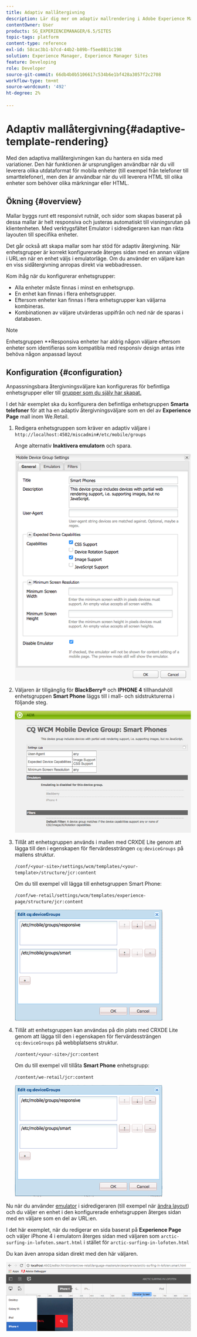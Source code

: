 ```yaml
---
title: Adaptiv mallåtergivning
description: Lär dig mer om adaptiv mallrendering i Adobe Experience Manager.
contentOwner: User
products: SG_EXPERIENCEMANAGER/6.5/SITES
topic-tags: platform
content-type: reference
exl-id: 58cac3b1-b7cd-44b2-b89b-f5ee8811c198
solution: Experience Manager, Experience Manager Sites
feature: Developing
role: Developer
source-git-commit: 66db4b0b5106617c534b6e1bf428a3057f2c2708
workflow-type: tm+mt
source-wordcount: '492'
ht-degree: 2%

---
```


# Adaptiv mallåtergivning{#adaptive-template-rendering}

Med den adaptiva mallåtergivningen kan du hantera en sida med variationer. Den här funktionen är ursprungligen användbar när du vill leverera olika utdataformat för mobila enheter (till exempel från telefoner till smarttelefoner), men den är användbar när du vill leverera HTML till olika enheter som behöver olika märkningar eller HTML.

## Ökning {#overview}

Mallar byggs runt ett responsivt rutnät, och sidor som skapas baserat på dessa mallar är helt responsiva och justeras automatiskt till visningsrutan på klientenheten. Med verktygsfältet Emulator i sidredigeraren kan man rikta layouten till specifika enheter.

Det går också att skapa mallar som har stöd för adaptiv återgivning. När enhetsgrupper är korrekt konfigurerade återges sidan med en annan väljare i URL:en när en enhet väljs i emulatorläge. Om du använder en väljare kan en viss sidåtergivning anropas direkt via webbadressen.

Kom ihåg när du konfigurerar enhetsgrupper:

* Alla enheter måste finnas i minst en enhetsgrupp.
* En enhet kan finnas i flera enhetsgrupper.
* Eftersom enheter kan finnas i flera enhetsgrupper kan väljarna kombineras.
* Kombinationen av väljare utvärderas uppifrån och ned när de sparas i databasen.

>[!NOTE]
>
>Enhetsgruppen **Responsiva enheter har aldrig någon väljare eftersom enheter som identifieras som kompatibla med responsiv design antas inte behöva någon anpassad layout

## Konfiguration {#configuration}

Anpassningsbara återgivningsväljare kan konfigureras för befintliga enhetsgrupper eller till [grupper som du själv har skapat.](/help/sites-developing/mobile.md#device-groups)

I det här exemplet ska du konfigurera den befintliga enhetsgruppen **Smarta telefoner** för att ha en adaptiv återgivningsväljare som en del av **Experience Page** mall inom We.Retail.

1. Redigera enhetsgruppen som kräver en adaptiv väljare i `http://localhost:4502/miscadmin#/etc/mobile/groups`

   Ange alternativ **Inaktivera emulatorn** och spara.

   ![chlimage_1-157](assets/chlimage_1-157.png)

1. Väljaren är tillgänglig för **BlackBerry®** och **IPHONE 4** tillhandahöll enhetsgruppen **Smart Phone** läggs till i mall- och sidstrukturerna i följande steg.

   ![chlimage_1-158](assets/chlimage_1-158.png)

1. Tillåt att enhetsgruppen används i mallen med CRXDE Lite genom att lägga till den i egenskapen för flervärdessträngen `cq:deviceGroups` på mallens struktur.

   `/conf/<your-site>/settings/wcm/templates/<your-template>/structure/jcr:content`

   Om du till exempel vill lägga till enhetsgruppen Smart Phone:

   `/conf/we-retail/settings/wcm/templates/experience-page/structure/jcr:content`

   ![chlimage_1-159](assets/chlimage_1-159.png)

1. Tillåt att enhetsgruppen kan användas på din plats med CRXDE Lite genom att lägga till den i egenskapen för flervärdessträngen `cq:deviceGroups` på webbplatsens struktur.

   `/content/<your-site>/jcr:content`

   Om du till exempel vill tillåta **Smart Phone** enhetsgrupp:

   `/content/we-retail/jcr:content`

   ![chlimage_1-160](assets/chlimage_1-160.png)

Nu när du använder [emulator](/help/sites-authoring/responsive-layout.md#layout-definitions-device-emulation-and-breakpoints) i sidredigeraren (till exempel när [ändra layout](/help/sites-authoring/responsive-layout.md)) och du väljer en enhet i den konfigurerade enhetsgruppen återges sidan med en väljare som en del av URL:en.

I det här exemplet, när du redigerar en sida baserat på **Experience Page** och väljer iPhone 4 i emulatorn återges sidan med väljaren som `arctic-surfing-in-lofoten.smart.html` i stället för `arctic-surfing-in-lofoten.html`

Du kan även anropa sidan direkt med den här väljaren.

![chlimage_1-161](assets/chlimage_1-161.png)
